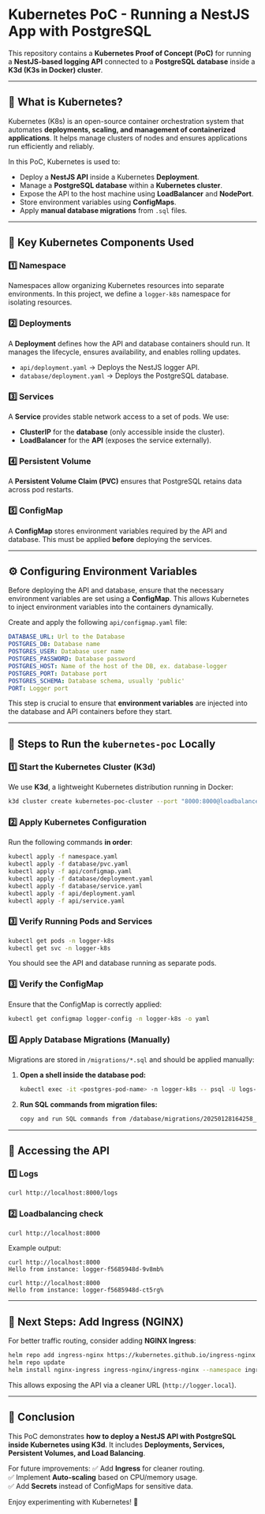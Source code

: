 # Kubernetes PoC - Running a NestJS App with PostgreSQL

This repository contains a **Kubernetes Proof of Concept (PoC)** for running a **NestJS-based logging API** connected to a **PostgreSQL database** inside a **K3d (K3s in Docker) cluster**.

---

## 📌 What is Kubernetes?

Kubernetes (K8s) is an open-source container orchestration system that automates **deployments, scaling, and management of containerized applications**. It helps manage clusters of nodes and ensures applications run efficiently and reliably.

In this PoC, Kubernetes is used to:

- Deploy a **NestJS API** inside a Kubernetes **Deployment**.
- Manage a **PostgreSQL database** within a **Kubernetes cluster**.
- Expose the API to the host machine using **LoadBalancer** and **NodePort**.
- Store environment variables using **ConfigMaps**.
- Apply **manual database migrations** from `.sql` files.

---

## 🔹 Key Kubernetes Components Used

### 1️⃣ Namespace

Namespaces allow organizing Kubernetes resources into separate environments. In this project, we define a `logger-k8s` namespace for isolating resources.

### 2️⃣ Deployments

A **Deployment** defines how the API and database containers should run. It manages the lifecycle, ensures availability, and enables rolling updates.

- `api/deployment.yaml` → Deploys the NestJS logger API.
- `database/deployment.yaml` → Deploys the PostgreSQL database.

### 3️⃣ Services

A **Service** provides stable network access to a set of pods. We use:

- **ClusterIP** for the **database** (only accessible inside the cluster).
- **LoadBalancer** for the **API** (exposes the service externally).

### 4️⃣ Persistent Volume

A **Persistent Volume Claim (PVC)** ensures that PostgreSQL retains data across pod restarts.

### 5️⃣ ConfigMap

A **ConfigMap** stores environment variables required by the API and database. This must be applied **before** deploying the services.

---

## ⚙️ Configuring Environment Variables

Before deploying the API and database, ensure that the necessary environment variables are set using a **ConfigMap**. This allows Kubernetes to inject environment variables into the containers dynamically.

Create and apply the following `api/configmap.yaml` file:

```yaml
DATABASE_URL: Url to the Database
POSTGRES_DB: Database name
POSTGRES_USER: Database user name
POSTGRES_PASSWORD: Database password
POSTGRES_HOST: Name of the host of the DB, ex. database-logger
POSTGRES_PORT: Database port
POSTGRES_SCHEMA: Database schema, usually 'public'
PORT: Logger port
```

This step is crucial to ensure that **environment variables** are injected into the database and API containers before they start.

---

## 🚀 Steps to Run the `kubernetes-poc` Locally

### **1️⃣ Start the Kubernetes Cluster (K3d)**

We use **K3d**, a lightweight Kubernetes distribution running in Docker:

```sh
k3d cluster create kubernetes-poc-cluster --port "8000:8000@loadbalancer"
```

### **2️⃣ Apply Kubernetes Configuration**

Run the following commands **in order**:

```sh
kubectl apply -f namespace.yaml
kubectl apply -f database/pvc.yaml
kubectl apply -f api/configmap.yaml
kubectl apply -f database/deployment.yaml
kubectl apply -f database/service.yaml
kubectl apply -f api/deployment.yaml
kubectl apply -f api/service.yaml
```

### **3️⃣ Verify Running Pods and Services**

```sh
kubectl get pods -n logger-k8s
kubectl get svc -n logger-k8s
```

You should see the API and database running as separate pods.

### **3️⃣ Verify the ConfigMap**

Ensure that the ConfigMap is correctly applied:

```sh
kubectl get configmap logger-config -n logger-k8s -o yaml
```

### **5️⃣ Apply Database Migrations (Manually)**

Migrations are stored in `/migrations/*.sql` and should be applied manually:

1. **Open a shell inside the database pod:**
   ```sh
   kubectl exec -it <postgres-pod-name> -n logger-k8s -- psql -U logs-user -d logs-db
   ```
2. **Run SQL commands from migration files:**
   ```sh
   copy and run SQL commands from /database/migrations/20250128164258_init/migration.sql
   ```

---

## 📡 Accessing the API

### **1️⃣ Logs**

```sh
curl http://localhost:8000/logs
```

### **2️⃣ Loadbalancing check**

```sh
curl http://localhost:8000
```

Example output:

```
curl http://localhost:8000
Hello from instance: logger-f5685948d-9v8mb%
```

```
curl http://localhost:8000
Hello from instance: logger-f5685948d-ct5rg%
```

---

## 🔀 Next Steps: Add Ingress (NGINX)

For better traffic routing, consider adding **NGINX Ingress**:

```sh
helm repo add ingress-nginx https://kubernetes.github.io/ingress-nginx
helm repo update
helm install nginx-ingress ingress-nginx/ingress-nginx --namespace ingress-nginx --create-namespace
```

This allows exposing the API via a cleaner URL (`http://logger.local`).

---

## 🎯 Conclusion

This PoC demonstrates **how to deploy a NestJS API with PostgreSQL inside Kubernetes using K3d**. It includes **Deployments, Services, Persistent Volumes, and Load Balancing**.

For future improvements: ✅ Add **Ingress** for cleaner routing.\
✅ Implement **Auto-scaling** based on CPU/memory usage.\
✅ Add **Secrets** instead of ConfigMaps for sensitive data.

Enjoy experimenting with Kubernetes! 🚀
